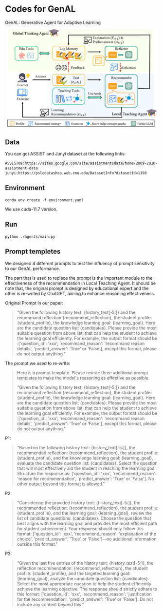 # Codes for GenAL

GenAL: Generative Agent for Adaptive Learning

<!-- 使用 HTML 标签来缩小图片 -->

<img src="GenAL.png" alt="GenAL" width="800"/>

## Data

You can get ASSIST and Junyi dataset at the following links:

```
ASSIST09:https://sites.google.com/site/assistmentsdata/home/2009-2010-assistment-data
junyi:https://pslcdatashop.web.cmu.edu/DatasetInfo?datasetId=1198
```

## Environment

`conda env create -f environment.yaml`

We use cuda-11.7 version.

## Run

`python ./agents/main.py`

## Prompt templetes

We designed 4 different prompts to test the influency of prompt sensitivity to our GenAL performance.

The part that is used to replace the prompt is the important module to the effectiveness of the recommendation in Local Teaching Agent. It should be note that, the original prompt is designed by educational expert and the other is re-writed by ChatGPT, aiming to enhance reasoning effectiveness.


Original Prompt in our paper:

> "Given the following history text: {history_text[-5:]} and the recommand reflection {recommend_reflection}, the student profile: {student_profile}, the knowledge learning goal: {learning_goal}. Here are the candidate question list: {candidates}. Please provide the most suitable question from above list, that can help the student to achieve the learning goal efficiently. For example, the output format should be :['question_id': 'xxx', 'recommand_reason': 'recommand reason details', 'predict_answer': 'True' or 'False'], except this format, please do not output anything."

The prompt we used to re-write:

> Here is a prompt template. Please rewrite three additional prompt templates to make the model's reasoning as effective as possible.
>
> "Given the following history text: {history_text[-5:]} and the recommand reflection {recommend_reflection}, the student profile: {student_profile}, the knowledge learning goal: {learning_goal}. Here are the candidate question list: {candidates}. Please provide the most suitable question from above list, that can help the student to achieve the learning goal efficiently. For example, the output format should be :['question_id': 'xxx', 'recommand_reason': 'recommand reason details', 'predict_answer': 'True' or 'False'], except this format, please do not output anything."

P1:

> "Based on the following history text: {history_text[-5:]}, the recommended reflection: {recommend_reflection}, the student profile: {student_profile}, and the knowledge learning goal: {learning_goal}, evaluate the candidate question list: {candidates}. Select the question that will most effectively aid the student in reaching the learning goal. Structure the response as: ['question_id': 'xxx', 'recommend_reason': 'reason for recommendation', 'predict_answer': 'True' or 'False']. No other output beyond this format is allowed."

P2:

> "Considering the provided history text: {history_text[-5:]}, the recommended reflection: {recommend_reflection}, the student profile: {student_profile}, and the learning goal: {learning_goal}, review the list of candidate questions: {candidates}. Choose the question that best aligns with the learning goal and provides the most efficient path for student achievement. Your response should only follow this format: ['question_id': 'xxx', 'recommend_reason': 'explanation of the choice', 'predict_answer': 'True' or 'False']—no additional information outside this format."

P3:

> "Given the last five entries of the history text: {history_text[-5:]}, the reflection recommendation: {recommend_reflection}, the student profile: {student_profile}, and the targeted learning goal: {learning_goal}, analyze the candidate question list: {candidates}. Select the most appropriate question to help the student efficiently achieve the learning objective. The response should strictly adhere to this format: ['question_id': 'xxx', 'recommend_reason': 'justification for the recommendation', 'predict_answer': 'True' or 'False']. Do not include any content beyond this."
